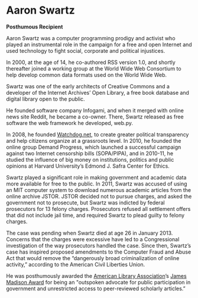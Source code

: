 # Aaron Swartz


**Posthumous Recipient**

Aaron Swartz was a computer programming prodigy and activist who played an instrumental role in the campaign for a free and open Internet and used technology to fight social, corporate and political injustices.

In 2000, at the age of 14, he co-authored RSS version 1.0, and shortly thereafter joined a working group at the World Wide Web Consortium to help develop common data formats used on the World Wide Web. &nbsp;

Swartz was one of the early architects of Creative Commons and a developer of the Internet Archives’ Open Library, a free book database and digital library open to the public.</p>
<p>He founded software company Infogami, and when it merged with online news site Reddit, he became a co-owner. There, Swartz released as free software the web framework he developed, web.py.  

In 2008, he founded [Watchdog.net](http://watchdog.net/), to create greater political transparency and help citizens organize at a grassroots level. In 2010, he founded the online group Demand Progress, which launched a successful campaign against two Internet censorship bills (SOPA/PIPA), and in 2010-11, he studied the influence of big money on institutions, politics and public opinions at Harvard University’s Edmond J. Safra Center for Ethics.

Swartz played a significant role in making government and academic data more available for free to the public. In 2011, Swartz was accused of using an MIT computer system to download numerous academic articles from the online archive JSTOR. JSTOR decided not to pursue charges, and asked the government not to prosecute, but Swartz was indicted by federal prosecutors for 13 felony charges. Prosecutors refused all settlement offers that did not include jail time, and required Swartz to plead guilty to felony charges.

The case was pending when Swartz died at age 26 in January 2013. Concerns that the charges were excessive have led to a Congressional investigation of the way prosecutors handled the case. Since then, Swartz’s case has inspired proposed amendments to the Computer Fraud and Abuse Act that would remove the “dangerously broad criminalization of online activity,” according to the American Civil Liberties Union.

He was posthumously awarded the [American Library Association](http://en.wikipedia.org/wiki/American_Library_Association)’s [James Madison Award](http://en.wikipedia.org/wiki/James_Madison_Award) for being an "outspoken advocate for public participation in government and unrestricted access to peer-reviewed scholarly articles.” &nbsp;
